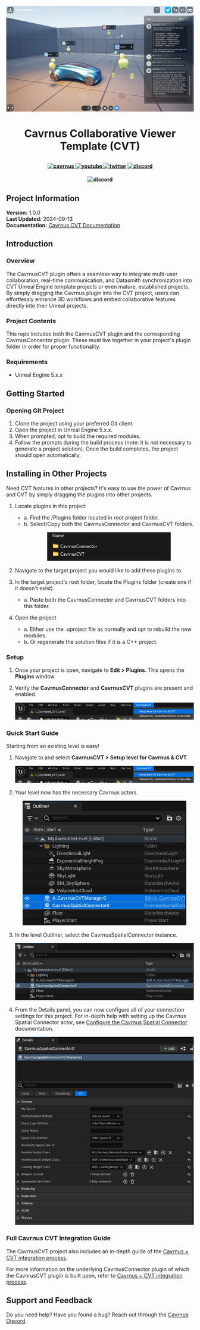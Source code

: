 ﻿
<p align="center">
    <img src="ReadmeContent/banner.png" alt="Cavrnus Banner"/>
</p>

# <p style="text-align: center;">Cavrnus Collaborative Viewer Template (CVT)</p>

<h4 align="center">
  <a href="https://www.cavrnus.com/">
    <img src="https://img.shields.io/badge/Cavrnus%20Website-label?style=flat&color=white&link=https%3A%2F%2Fwww.cavrnus.com%2F
    " alt="cavrnus" style="height: 20px">
  </a>
    <a href="https://www.youtube.com/@cavrnus">
    <img src="https://img.shields.io/badge/Cavrnus%20YouTube-label?style=flat&logo=YouTube&logoColor=red&labelColor=white&color=white&link=https%3A%2F%2Fwww.youtube.com%2F%40cavrnus
    " alt="youtube"style="height:20px">
  </a>
  <a href="https://twitter.com/cavrnus">
    <img src="https://img.shields.io/badge/Cavrnus_Twitter-label?style=flat&logo=x&logoColor=black&labelColor=white&color=white&link=https%3A%2F%2Fwww.youtube.com%2F%40cavrnus
    " alt="twitter" style="height: 20px;"></a>
    <a href="https://discord.gg/AzgenDT7Ez">
    <img src="https://img.shields.io/badge/Cavrnus_Support-label?style=flat&logo=discord&labelColor=white&color=white&link=https%3A%2F%2Fdiscord.gg%2FAzgenDT7Ez
    " alt="discord" style="height: 20px;"></a>
</h4>

<h4 align="center">
    <img src="https://img.shields.io/badge/Version-1.0.0-label?style=flat&labelColor=blue&color=white&link=https%3A%2F%2Fwww.cavrnus.com%2F
    " alt="discord" style="height: 20px;"></a>
    </h4>

    
## Project Information  
**Version:** 1.0.0    
**Last Updated:** 2024-09-13    
**Documentation:** [Cavrnus CVT Documentation](https://cavrnus.atlassian.net/wiki/spaces/CSM/pages/948764675/Cavrnus+CVT+Integration+Guide)     

## Introduction

### Overview
The CavrnusCVT plugin offers a seamless way to integrate multi-user collaboration, real-time communication, and Datasmith synchronization into CVT Unreal Engine template projects or even mature, established projects. By simply dragging the Cavrnus plugin into the CVT project, users can effortlessly enhance 3D workflows and embed collaborative features directly into their Unreal projects.

### Project Contents
This repo includes both the CavrnusCVT plugin and the corresponding CavrnusConnector plugin. These must live together in your project's plugin folder in order for proper functionality.

### Requirements
- Unreal Engine 5.x.x

## Getting Started

### Opening Git Project
1. Clone the project using your preferred Git client.
2. Open the project in Unreal Engine 5.x.x.
3. When prompted, opt to build the required modules.
4. Follow the prompts during the build process (note: it is not necessary to generate a project solution).
Once the build completes, the project should open automatically.

## Installing in Other Projects
Need CVT features in other projects? It's easy to use the power of Cavrnus and CVT by simply dragging the plugins into other projects.

1. Locate plugins in this project
    * a. Find the /Plugins folder located in root project folder.
    * b. Select/Copy both the CavrnusConnector and CavrnusCVT folders.
        <p align="center"><img src="ReadmeContent/plugin-folders.png"/></p>

2. Navigate to the target project you would like to add these plugins to.
3. In the target project's root folder, locate the Plugins folder (create one if it doesn't exist).
    * a. Paste both the CavrnusConnector and CavrnusCVT folders into this folder.

4. Open the project
    * a. Either use the .uproject file as normally and opt to rebuild the new modules.
    * b. Or regenerate the solution files if it is a C++ project.

### Setup

1. Once your project is open, navigate to <b>Edit > Plugins</b>. This opens the <b>Plugins</b> window.

2. Verify the <b>CavrnusConnector</b> and <b>CavrnusCVT</b> plugins are present and enabled.
        <p align="center"><img src="ReadmeContent/plugins.png"/></p> 

### Quick Start Guide
Starting from an existing level is easy!

1. Navigate to and select <b>CavrnusCVT > Setup level for Cavrnus & CVT</b>.
    <p align="center"><img src="ReadmeContent/dropdown.png"/></p> 

2. Your level now has the necessary Cavrnus actors.
    <p align="center"><img src="ReadmeContent/added-actors.png"/></p> 

3. In the level Outliner, select the CavrnusSpatialConnector instance.
    <p align="center"><img src="ReadmeContent/connector-outliner.png"/></p> 


2. From the Details panel, you can now configure all of your connection settings for this project. For in-depth help with setting up the Cavrnus Spatial Connector actor, see [Configure the Cavrnus Spatial Connector](https://cavrnus.atlassian.net/wiki/spaces/CSM/pages/872742940/Configure+the+Cavrnus+Spatial+Connector+Unreal+Engine) documentation.
    <p align="center"><img src="ReadmeContent/connector.png"/></p> 


### **Full Cavrnus CVT Integration Guide** 
The CavrnusCVT project also includes an in-depth guide of the [Cavrnus + CVT integration process](https://cavrnus.atlassian.net/wiki/spaces/CSM/pages/948764675/Cavrnus+CVT+Integration+Guide).

For more information on the underlying CavrnusConnector plugin of which the CavnrusCVT plugin is built upon, refer to [Cavrnus + CVT integration process](https://cavrnus.atlassian.net/wiki/spaces/CSM/pages/872808449/Cavrnus+Spatial+Connector+for+Unreal+Engine).


## Support and Feedback
Do you need help? Have you found a bug? Reach out through the [Cavrnus Discord](https://discord.gg/AzgenDT7Ez).